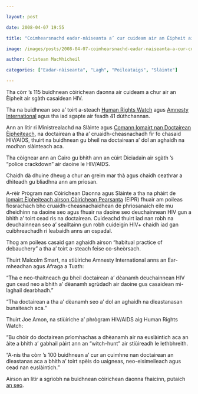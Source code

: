 ```yaml
---

layout: post

date: 2008-04-07 19:55

title: "Coimhearsnachd eadar-nàiseanta a’ cur cuideam air an Èipheit air sgàth casaidean HIV/AIDS"

image: /images/posts/2008-04-07-coimhearsnachd-eadar-naiseanta-a-cur-cuideam-air-an-eipheit-air-sgsth-s-casaidean-hiv-aids.webp

author: Crìstean MacMhìcheil

categories: ["Eadar-nàiseanta", "Lagh", "Poileataigs", "Slàinte"]

---
```


Tha còrr ’s 115 buidhnean còirichean daonna air cuideam a chur air an Èipheit air sgàth casaidean HIV.

Tha na buidhnean seo a’ toirt a-steach [Human Rights Watch](http://www.hrw.org/ "Làrach-lìn Human Rights Watch") agus [Amnesty International](http://www.amnesty.org/ "Làrach-lìn Amnesty International") agus tha iad sgapte air feadh 41 dùthchannan.

Ann an litir ri Ministrealachd na Slàinte agus [Comann Iomairt nan Doctairean Èipheiteach](http://www.ems.org.eg/ "Làrach-lìn Comann Iomairt nan Doctairean Èipheiteach"), na doctairean a tha a’ cruaidh-cheasnachadh fìr fo chasaid HIV/AIDS, thuirt na buidhnean gu bheil na doctairean a’ dol an aghaidh na modhan slàinteach aca.

Tha còignear ann an Cairo gu bhith ann an cùirt Diciadain air sgàth ’s “police crackdown” air daoine le HIV/AIDS.

Chaidh dà dhuine dheug a chur an greim mar thà agus chaidh ceathrar a dhìteadh gu bliadhna ann am prìosan.

A-rèir Prògram nan Còirichean Daonna agus Slàinte a tha na phàirt de [Iomairt Èipheiteach airson Còirichean Pearsanta](http://www.eipr.org/en/ "Làrach-lìn an EIPR") (EIPR) fhuair am poileas fiosrachach bho cruaidh-cheasnachaidhean de phrìosanaich eile mu dheidhinn na daoine seo agus fhuair na daoine seo deuchainnean HIV gun a bhith a’ toirt cead ris na doctairean. Cuideachd thuirt iad nan robh na deuchainnean seo a’ sealltainn gun robh cuideigin HIV+ chaidh iad gan cuibhreachadh ri leabaidh anns an ospadal.

Thog am poileas casaid gan aghaidh airson “habitual practice of debauchery” a tha a’ toirt a-steach feise co-sheòrsach.

Thuirt Malcolm Smart, na stiùiriche Amnesty International anns an Ear-mheadhan agus Afraga a Tuath:

“Tha e neo-thaitneach gu bheil doctairean a’ dèanamh deuchainnean HIV gun cead neo a bhith a’ dèanamh sgrùdadh air daoine gus casaidean mì-laghail dearbhadh.”

“Tha doctairean a tha a’ dèanamh seo a’ dol an aghaidh na dleastanasan bunaiteach aca.”

Thuirt Joe Amon, na stiùiriche a’ phrògram HIV/AIDS aig Human Rights Watch:

“Bu chòir do doctairean prìomhachas a dhèanamh air na euslàintich aca an àite a bhith a’ gabhail pàirt ann an “witch-hunt” air stiùireadh le lethbhreith.

“A-nis tha còrr ’s 100 buidhnean a’ cur an cuimhne nan doctairean an dleastanas aca a bhith a’ toirt spèis do uaigneas, neo-eisimeileach agus cead nan euslàintich.”

Airson an litir a sgrìobh na buidhnean còirichean daonna fhaicinn, putaich [an seo](http://hrw.org/english/docs/2008/04/07/egypt18439.htm "Làrach-lìn Human Rights Watch").
